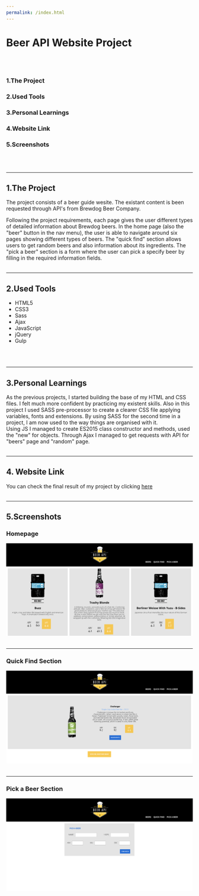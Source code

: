 ```yaml
---
permalink: /index.html
---
```


# Beer API Website Project
<br>
<br>


### 1.The Project

### 2.Used Tools

### 3.Personal Learnings

### 4.Website Link

### 5.Screenshots
<br>
<br>

---
## 1.The Project

The project consists of a beer guide wesite. The existant content is been requested through API's from Brewdog Beer Company. 

Following the project requirements, each page gives the user different types of detailed information about Brewdog beers. In the home page (also the "beer" button in the nav menu), the user is able to navigate around six pages showing different types of beers. The "quick find" section allows users to get random beers and also information about its ingredients. The "pick a beer" section is a form where the user can pick a specify beer by filling in the required information fields.
<br>
<br>

---
## 2.Used Tools

- HTML5
- CSS3
- Sass
- Ajax
- JavaScript
- jQuery
- Gulp
<br>
<br>


---
## 3.Personal Learnings

As the previous projects, I started building the base of my HTML and CSS files. I felt much more confident by practicing my existent skills. Also in this project I used SASS pre-processor to create a clearer CSS file applying variables, fonts and extensions. By using SASS for the second time in a project, I am now used to the way things are organised with it.
<br>
Using JS I managed to create ES2015 class constructor and methods, used the "new" for objects. Through Ajax I managed to get requests with API for "beers" page and "random" page.
<br>
<br>


----
## 4. Website Link

You can check the final result of my project by clicking [here](https://tonypossamai.github.io/Beer-API/)
<br>
<br>


---
## 5.Screenshots

### Homepage
<img src="images/beer-section.png">
<br>
<br>

---
### Quick Find Section
<img src="images/quick-find-section.png">
<br>
<br>

---
### Pick a Beer Section
<img src="images/pick-a-beer-section.png">
<br>
<br>
